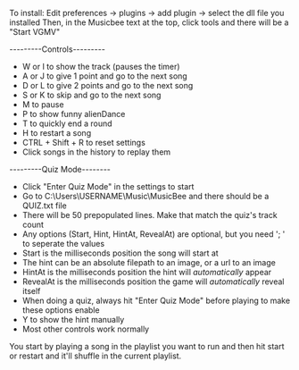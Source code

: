 ﻿To install: Edit preferences -> plugins -> add plugin -> select the dll file you installed
Then, in the Musicbee text at the top, click tools and there will be a "Start VGMV"


---------Controls---------
* W or I to show the track (pauses the timer)
* A or J to give 1 point and go to the next song
* D or L to give 2 points and go to the next song
* S or K to skip and go to the next song
* M to pause
* P to show funny alienDance
* T to quickly end a round
* H to restart a song
* CTRL + Shift + R to reset settings
* Click songs in the history to replay them

---------Quiz Mode--------
* Click "Enter Quiz Mode" in the settings to start
* Go to C:\Users\USERNAME\Music\MusicBee and there should be a QUIZ.txt file
* There will be 50 prepopulated lines. Make that match the quiz's track count
* Any options (Start, Hint, HintAt, RevealAt) are optional, but you need '; ' to seperate the values
* Start is the milliseconds position the song will start at
* The hint can be an absolute filepath to an image, or a url to an image
* HintAt is the milliseconds position the hint will *automatically* appear
* RevealAt is the milliseconds position the game will *automatically* reveal itself
* When doing a quiz, always hit "Enter Quiz Mode" before playing to make these options enable
* Y to show the hint manually
* Most other controls work normally

You start by playing a song in the playlist you want to run and then hit start or restart and it'll shuffle in the current playlist.
